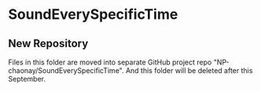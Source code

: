 # SoundEverySpecificTime
## New Repository
  Files in this folder are moved into separate GitHub project repo "NP-chaonay/SoundEverySpecificTime".
  And this folder will be deleted after this September.
